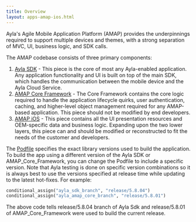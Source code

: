 ```yaml
---
title: Overview
layout: apps-amap-ios.html
---
```


Ayla's Agile Mobile Application Platform (AMAP) provides the underpinnings required to support multiple devices and themes, with a strong separation of MVC, UI, business logic, and SDK calls.

The AMAP codebase consists of three primary components:

1. [Ayla SDK](https://github.com/AylaNetworks/iOS_AylaSDK_Public) - This piece is the core of most any Ayla-enabled application. Any application functionality and UI is built on top of the main SDK, which handles the communication between the mobile device and the Ayla Cloud Service.
1. [AMAP Core Framework](https://github.com/AylaNetworks/AMAP_iOS_Core_Framework_Public) - The Core Framework contains the core logic required to handle the application lifecycle quirks, user authentication, caching, and higher-level object management required for any AMAP-based application. This piece should not be modified by end developers.
1. [AMAP iOS](https://github.com/AylaNetworks/AMAP_iOS_Public) - This piece contains all the UI presentation resources and OEM-specific data and business logic. Expanding upon the two lower layers, this piece can and should be modified or reconstructed to fit the needs of the customer and developers.

The [Podfile](https://github.com/AylaNetworks/AMAP_iOS_Public/blob/master/Podfile) specifies the exact library versions used to build the application. To build the app using a different version of the Ayla SDK or AMAP_Core_Framework, you can change the Podfile to include a specific version. Note that Ayla testing is done on specific version combinations so it is always best to use the versions specified at release time while updating to the latest hot-fixes. For example:

```ruby
conditional_assign("ayla_sdk_branch", "release/5.8.04")
conditional_assign("ayla_amap_core_branch", "release/5.8.01")
```

The above code tells release/5.8.04 branch of Ayla Sdk and release/5.8.01 of AMAP_Core_Framework were used to build the current release.